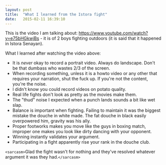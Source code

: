 ```yaml
---
layout: post
title:  "What I learned from the Istora fight"
date:   2015-02-11 16:39:10
---
```


This is the video I am talking about: https://www.youtube.com/watch?v=e75bHGkwjBs - it is of 2 boys fighting outdoors (it is said that it happened in Istora Senayan).

What I learned after watching the video above:

* It is _never_ okay to record a portrait video. Always do landscape. Don't be that dumbass who wastes 2/3 of the screen.
* When recording something, unless it is a howto video or any other that requires your narration, shut the fuck up. If you're not the content, you're the noise.
* I didn't know you could record videos on potato quality.
* Real life fights don't look as pretty as the movies make them.
* The "thud" noise I expected when a punch lands sounds a bit like wet slap.
* Balance is important when fighting. Failing to maintain it was the biggest mistake the douche in white made. The fat douche in black easily overpowered him, gravity was his ally.
* Proper footworks makes you move like the guys in boxing match, improper one makes you look like dirty dancing with your opponent.
* Winning instantly validates your argument.
* Participating in a fight apparently rise your rank in the douche club.

`<sarcasm>`Glad the fight wasn't for nothing and they've resolved whatever argument it was they had.`</sarcasm>`
